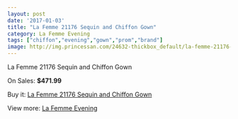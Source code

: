 ```yaml
---
layout: post
date: '2017-01-03'
title: "La Femme 21176 Sequin and Chiffon Gown"
category: La Femme Evening
tags: ["chiffon","evening","gown","prom","brand"]
image: http://img.princessan.com/24632-thickbox_default/la-femme-21176-sequin-and-chiffon-gown.jpg
---
```

La Femme 21176 Sequin and Chiffon Gown

On Sales: **$471.99**
<a href="https://www.princessan.com/en/la-femme-evening/11315-la-femme-21176-sequin-and-chiffon-gown.html"><amp-img layout="responsive" width="600" height="600" src="//img.princessan.com/24632-thickbox_default/la-femme-21176-sequin-and-chiffon-gown.jpg" alt="La Femme 21176 Sequin and Chiffon Gown 0" /></a>
<a href="https://www.princessan.com/en/la-femme-evening/11315-la-femme-21176-sequin-and-chiffon-gown.html"><amp-img layout="responsive" width="600" height="600" src="//img.princessan.com/24633-thickbox_default/la-femme-21176-sequin-and-chiffon-gown.jpg" alt="La Femme 21176 Sequin and Chiffon Gown 1" /></a>

Buy it: [La Femme 21176 Sequin and Chiffon Gown](https://www.princessan.com/en/la-femme-evening/11315-la-femme-21176-sequin-and-chiffon-gown.html "La Femme 21176 Sequin and Chiffon Gown")

View more: [La Femme Evening](https://www.princessan.com/en/29-la-femme-evening "La Femme Evening")